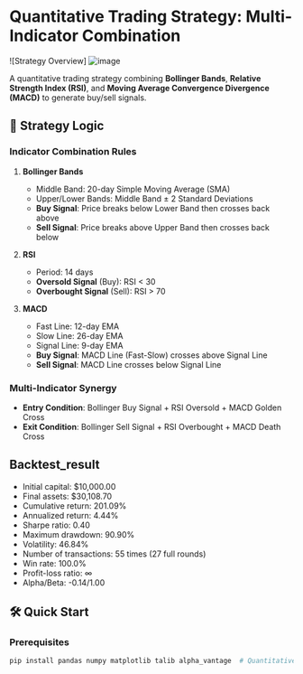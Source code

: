 # Quantitative Trading Strategy:  Multi-Indicator Combination

![Strategy Overview]
![image](https://github.com/user-attachments/assets/f23565ea-623e-4949-9720-57ed01471dff)


A quantitative trading strategy combining **Bollinger Bands**, **Relative Strength Index (RSI)**, and **Moving Average Convergence Divergence (MACD)** to generate buy/sell signals.

## 📌 Strategy Logic
### Indicator Combination Rules
1. **Bollinger Bands**  
   - Middle Band: 20-day Simple Moving Average (SMA)  
   - Upper/Lower Bands: Middle Band ± 2 Standard Deviations  
   - **Buy Signal**: Price breaks below Lower Band then crosses back above  
   - **Sell Signal**: Price breaks above Upper Band then crosses back below  

2. **RSI**  
   - Period: 14 days  
   - **Oversold Signal** (Buy): RSI < 30  
   - **Overbought Signal** (Sell): RSI > 70  

3. **MACD**  
   - Fast Line: 12-day EMA  
   - Slow Line: 26-day EMA  
   - Signal Line: 9-day EMA  
   - **Buy Signal**: MACD Line (Fast-Slow) crosses above Signal Line  
   - **Sell Signal**: MACD Line crosses below Signal Line  

### Multi-Indicator Synergy
- **Entry Condition**: Bollinger Buy Signal + RSI Oversold + MACD Golden Cross  
- **Exit Condition**: Bollinger Sell Signal + RSI Overbought + MACD Death Cross  

## Backtest_result
  - Initial capital: $10,000.00
  - Final assets: $30,108.70
  - Cumulative return: 201.09%
  - Annualized return: 4.44%
  - Sharpe ratio: 0.40
  - Maximum drawdown: 90.90%
  - Volatility: 46.84%
  - Number of transactions: 55 times (27 full rounds)
  - Win rate: 100.0%
  - Profit-loss ratio: ∞
  - Alpha/Beta: -0.14/1.00

## 🛠 Quick Start
### Prerequisites
```bash
pip install pandas numpy matplotlib talib alpha_vantage  # Quantitative analysis libraries
